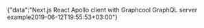 {"data":"Next.js React Apollo client with Graphcool GraphQL server example2019-06-12T19:55:53+03:00"}
